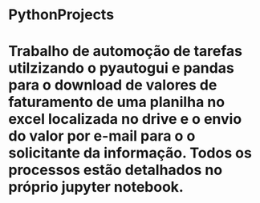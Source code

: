 # PythonProjects

# Trabalho de automoção de tarefas utilzizando o pyautogui e pandas para o download de valores de faturamento de uma planilha no excel localizada no drive e o envio do valor por e-mail para o o solicitante da informação. Todos os processos estão detalhados no próprio jupyter notebook.

